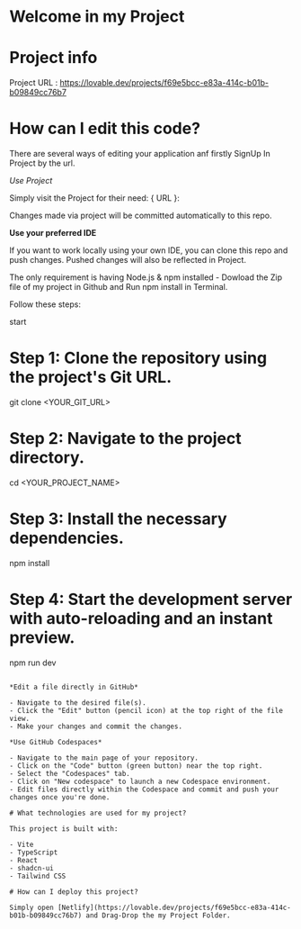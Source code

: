 # Welcome in my Project

# Project info

Project URL : https://lovable.dev/projects/f69e5bcc-e83a-414c-b01b-b09849cc76b7

# How can I edit this code?

There are several ways of editing your application anf firstly SignUp In Project by the url.

*Use Project*

Simply visit the Project for their need: { URL }: 

Changes made via project will be committed automatically to this repo.

**Use your preferred IDE**

If you want to work locally using your own IDE, you can clone this repo and push changes. Pushed changes will also be reflected in Project.

The only requirement is having Node.js & npm installed - Dowload the Zip file of my project in Github and Run npm install in Terminal.

Follow these steps:

start

# Step 1: Clone the repository using the project's Git URL.
git clone <YOUR_GIT_URL>

# Step 2: Navigate to the project directory.
cd <YOUR_PROJECT_NAME>

# Step 3: Install the necessary dependencies.
npm install

# Step 4: Start the development server with auto-reloading and an instant preview.
npm run dev
```

*Edit a file directly in GitHub*

- Navigate to the desired file(s).
- Click the "Edit" button (pencil icon) at the top right of the file view.
- Make your changes and commit the changes.

*Use GitHub Codespaces*

- Navigate to the main page of your repository.
- Click on the "Code" button (green button) near the top right.
- Select the "Codespaces" tab.
- Click on "New codespace" to launch a new Codespace environment.
- Edit files directly within the Codespace and commit and push your changes once you're done.

# What technologies are used for my project?

This project is built with:

- Vite
- TypeScript
- React
- shadcn-ui
- Tailwind CSS

# How can I deploy this project?

Simply open [Netlify](https://lovable.dev/projects/f69e5bcc-e83a-414c-b01b-b09849cc76b7) and Drag-Drop the my Project Folder.


